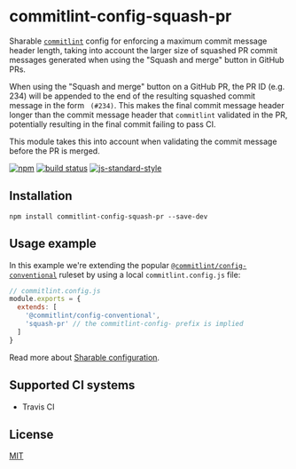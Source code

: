 # commitlint-config-squash-pr

Sharable [`commitlint`] config for enforcing a maximum commit message
header length, taking into account the larger size of squashed PR
commit messages generated when using the "Squash and merge" button in
GitHub PRs.

When using the "Squash and merge" button on a GitHub PR, the PR ID (e.g.
234) will be appended to the end of the resulting squashed commit
message in the form ` (#234)`. This makes the final commit message
header longer than the commit message header that `commitlint` validated
in the PR, potentially resulting in the final commit failing to pass CI.

This module takes this into account when validating the commit message
before the PR is merged.

[![npm](https://img.shields.io/npm/v/commitlint-config-squash-pr.svg)](https://www.npmjs.com/package/commitlint-config-squash-pr)
[![build status](https://travis-ci.org/watson/commitlint-config-squash-pr.svg?branch=master)](https://travis-ci.org/watson/commitlint-config-squash-pr)
[![js-standard-style](https://img.shields.io/badge/code%20style-standard-brightgreen.svg?style=flat)](https://github.com/feross/standard)

## Installation

```
npm install commitlint-config-squash-pr --save-dev
```

## Usage example

In this example we're extending the popular
[`@commitlint/config-conventional`] ruleset by using a local
`commitlint.config.js` file:

```js
// commitlint.config.js
module.exports = {
  extends: [
    '@commitlint/config-conventional',
    'squash-pr' // the commitlint-config- prefix is implied
  ]
}
```

Read more about [Sharable configuration].

## Supported CI systems

- Travis CI

## License

[MIT](LICENSE)

[`commitlint`]: https://github.com/marionebl/commitlint
[`@commitlint/config-conventional`]: https://www.npmjs.com/package/@commitlint/config-conventional
[Sharable configuration]: https://marionebl.github.io/commitlint/#/reference-configuration?id=shareable-configuration
